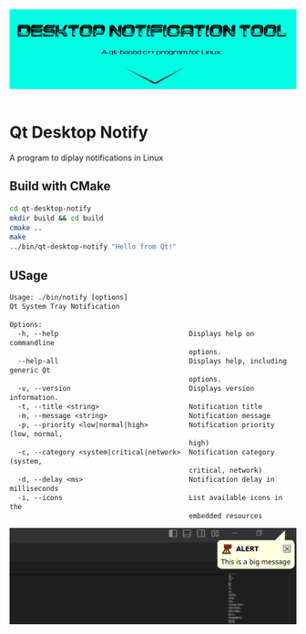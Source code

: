 <center>
<img src="doc/img/logo.png" alt="table" />
</center>
<br>


# Qt Desktop Notify

A program to diplay notifications in Linux


## Build with CMake

```bash
cd qt-desktop-notify
mkdir build && cd build
cmake ..
make
../bin/qt-desktop-notify "Hello from Qt!"
```
## USage

```
Usage: ./bin/notify [options]
Qt System Tray Notification

Options:
  -h, --help                                Displays help on commandline
                                            options.
  --help-all                                Displays help, including generic Qt
                                            options.
  -v, --version                             Displays version information.
  -t, --title <string>                      Notification title
  -m, --message <string>                    Notification message
  -p, --priority <low|normal|high>          Notification priority (low, normal,
                                            high)
  -c, --category <system|critical|network>  Notification category (system,
                                            critical, network)
  -d, --delay <ms>                          Notification delay in milliseconds
  -i, --icons                               List available icons in the
                                            embedded resources
```

<center>
<img src="doc/img/demo.png" alt="table" />
</center>
<br>
